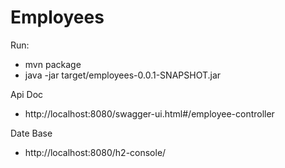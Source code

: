 # Employees

Run:
  * mvn package
  * java -jar target/employees-0.0.1-SNAPSHOT.jar
  
Api Doc
  - http://localhost:8080/swagger-ui.html#/employee-controller

Date Base
  - http://localhost:8080/h2-console/

